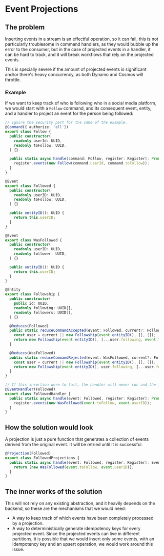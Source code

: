 # Event Projections
## The problem
Inserting events in a stream is an effectful operation, so it can fail, this is not particularly troublesome in command handlers, as they would bubble up the error to the consumer, but in the case of projected events in a handler, it can be hard to track, and it will break workflows that rely on the projected events.

This is specially severe if the amount of projected events is significant and/or there's heavy concurrency, as both Dynamo and Cosmos will throttle.

### Example
If we want to keep track of who is following who in a social media platform, we would start with a `Follow` command, and its consequent event, entity, and a handler to project an event for the person being followed:
```ts
// Ignore the security part for the sake of the example.
@Command({ authorize: 'all'})
export class Follow {
  public constructor(
    readonly userId: UUID,
    readonly toFollow: UUID,
  ) {}

  public static async handle(command: Follow, register: Register): Promise<void> {
    register.events(new Follow(command.userId, command.toFollow));
  }
}

@Event
export class Followed {
  public constructor(
    readonly userID: UUID,
    readonly toFollow: UUID,
  ) {}

  public entityID(): UUID {
    return this.userID;
  }
}

@Event
export class WasFollowed {
  public constructor(
    readonly userID: UUID,
    readonly follower: UUID,
  ) {}

  public entityID(): UUID {
    return this.userID;
  }
}

@Entity
export class Followship {
  public constructor(
    public id: UUID,
    readonly following: UUID[],
    readonly followers: UUID[],
  ) {}

  @Reduces(Followed)
  public static reduceCommandAccepted(event: Followed, current?: Followship): Followship {
    const user = current || new Followship(event.entityID(), [], []);
    return new Followship(event.entityID(), [...user.following, event.toFollow], user.followers);
  }

  @Reduces(WasFollowed)
  public static reduceCommandRejected(event: WasFollowed, current?: Followship): Followship {
    const user = current || new Followship(event.entityID(), [], []);
    return new Followship(event.entityID(), user.following, [...user.followers, event.follower]);
  }
}

// If this insertion were to fail, the handler will never run and the followed user would not get its `followers` collection updated.
@EventHandler(Followed)
export class FollowedHandler {
  public static async handle(event: Followed, register: Register): Promise<void> {
    register.events(new WasFollowed(event.toFollow, event.userID));
  }
}
```

## How the solution would look
A projection is just a pure function that generates a collection of events derived from the original event. It will be retried until it is successful.
```ts
@Projection(Followed)
export class FollowedProjections {
  public static async handle(event: Followed, register: Register): EventInterface[] {
    return [new WasFollowed(event.toFollow, event.userID)];
  }
}
```

## The inner works of the solution
This will not rely on any existing abstraction, and it heavily depends on the backend, so these are the mechanisms that we would need:

- A way to keep track of which events have been completely processed by a projection.
- A way to deterministically generate idempotency keys for every projected event. Since the projected events can live in different partitions, it is possible that we would insert only some events, with an idempotency key and an upsert operation, we would work around this issue.

